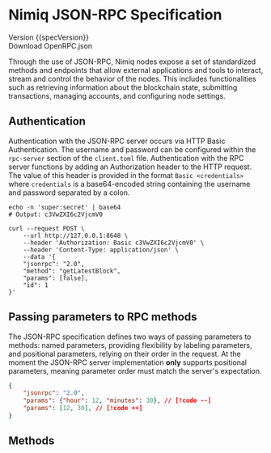 # Nimiq JSON-RPC Specification

<script setup lang="ts">
const specUrl = __ALBATROSS_RPC_OPENRPC_URL__
const specVersion = __ALBATROSS_RPC_OPENRPC_VERSION__
</script>

<div flex="~ items-baseline gap-32 justify-start" my-32 class="raw">
  <span op-80 text-14>Version {{specVersion}}</span>
  <a :href="specUrl" pill-tertiary pill-sm cursor-pointer flex="~ gap-8 items-center" download un-text="neutral-900">
    <div i-nimiq:arrow-to-bottom op-80></div>
    Download OpenRPC.json
  </a>
</div>

Through the use of JSON-RPC, Nimiq nodes expose a set of standardized methods and endpoints that allow external applications and tools to interact, stream and control the behavior of the nodes. This includes functionalities such as retrieving information about the blockchain state, submitting transactions, managing accounts, and configuring node settings.

## Authentication

Authentication with the JSON-RPC server occurs via HTTP Basic Authentication. The username and password can be configured within the `rpc-server` section of the `client.toml` file. Authentication with the RPC server functions by adding an Authorization header to the HTTP request. The value of this header is provided in the format `Basic <credentials>` where `credentials` is a base64-encoded string containing the username and password separated by a colon.

```Shell
echo -n 'super:secret' | base64
# Output: c3VwZXI6c2VjcmV0

curl --request POST \
    --url http://127.0.0.1:8648 \
    --header 'Authorization: Basic c3VwZXI6c2VjcmV0' \
    --header 'Content-Type: application/json' \
    --data '{
    "jsonrpc": "2.0",
    "method": "getLatestBlock",
    "params": [false],
    "id": 1
}'
```

## Passing parameters to RPC methods

The JSON-RPC specification defines two ways of passing parameters to methods: named parameters, providing flexibility by labeling parameters, and positional parameters, relying on their order in the request. At the moment the JSON-RPC server implementation **only** supports positional parameters, meaning parameter order must match the server's expectation.

```JSON
{
    "jsonrpc": "2.0",
    "params": {"hour": 12, "minutes": 30}, // [!code --]
    "params": [12, 30], // [!code ++]
}
```

<!-- ## Examples

JSON-RPC achieves language and framework independence by leveraging JSON's simplicity for data interchange and defining a standardized protocol for remote procedure calls. This minimalist approach ensures seamless communication between diverse systems, promoting interoperability without reliance on specific programming languages or frameworks.

::: code-group

```JavaScript
const options = {
    method: 'POST',
    headers: {
        'Content-Type': 'application/json'
    },
    body: '{"jsonrpc":"2.0","method":"getLatestBlock","params":[false],"id":1}'
};

fetch('http://127.0.0.1:8648', options)
    .then(response => response.json())
    .then(response => console.log(response))
    .catch(err => console.error(err));
```

```Shell
curl --request POST \
--url http://127.0.0.1:8648 \
--header 'Content-Type: application/json' \
--data '{
    "jsonrpc": "2.0",
    "method": "getLatestBlock",
    "params": [false],
    "id": 1
}'
```

::: -->

## Methods

<!--@include: ./methods.md-->

<style>
  .prose > * {
    margin: 0;
  }

  section {
    --uno: flex gap-32 items-start max-w-inherit flex-col;

    @media (min-width: 768px) {
      flex-direction: row;
    }

    .io {
      --uno: shrink basis-30ch m-0;

      h4 {
        --uno: text-12 text-neutral-800 mt-32 mb-16;
      }

      ul {
        --uno: pl-4;

        li::before {
          --uno: mr-4;
        }

        span {
          --uno: text-12;
        }
      }
    }

    .vp-code-group {
      --uno: flex-1 w-full;
      .line span { --uno: text-12 };

      @media (min-width: 768px) {
        overflow-x: auto;
      }
    }
  }
</style>
